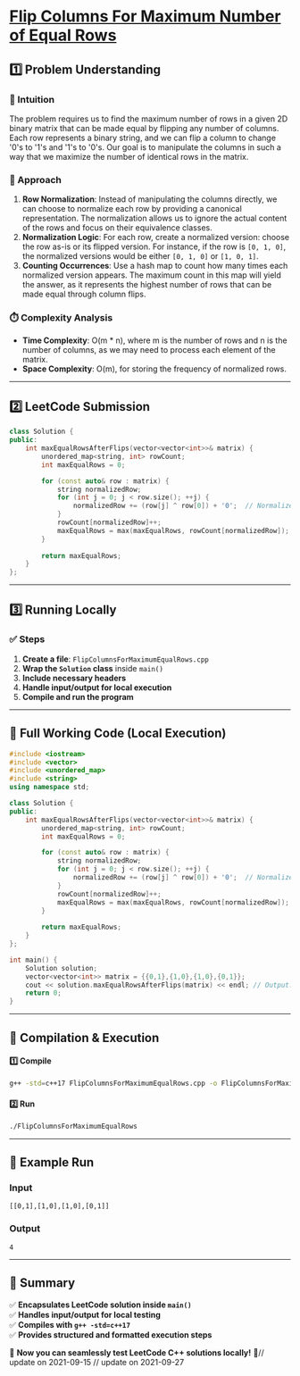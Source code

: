 # **[Flip Columns For Maximum Number of Equal Rows](https://leetcode.com/problems/flip-columns-for-maximum-number-of-equal-rows/description/)**  

## **1️⃣ Problem Understanding**  
### **📌 Intuition**  
The problem requires us to find the maximum number of rows in a given 2D binary matrix that can be made equal by flipping any number of columns. Each row represents a binary string, and we can flip a column to change '0's to '1's and '1's to '0's. Our goal is to manipulate the columns in such a way that we maximize the number of identical rows in the matrix.

### **🚀 Approach**  
1. **Row Normalization**: Instead of manipulating the columns directly, we can choose to normalize each row by providing a canonical representation. The normalization allows us to ignore the actual content of the rows and focus on their equivalence classes.
2. **Normalization Logic**: For each row, create a normalized version: choose the row as-is or its flipped version. For instance, if the row is `[0, 1, 0]`, the normalized versions would be either `[0, 1, 0]` or `[1, 0, 1]`.
3. **Counting Occurrences**: Use a hash map to count how many times each normalized version appears. The maximum count in this map will yield the answer, as it represents the highest number of rows that can be made equal through column flips.

### **⏱️ Complexity Analysis**  
- **Time Complexity**: O(m * n), where m is the number of rows and n is the number of columns, as we may need to process each element of the matrix.
- **Space Complexity**: O(m), for storing the frequency of normalized rows.

---

## **2️⃣ LeetCode Submission**  
```cpp
class Solution {
public:
    int maxEqualRowsAfterFlips(vector<vector<int>>& matrix) {
        unordered_map<string, int> rowCount;
        int maxEqualRows = 0;

        for (const auto& row : matrix) {
            string normalizedRow;
            for (int j = 0; j < row.size(); ++j) {
                normalizedRow += (row[j] ^ row[0]) + '0';  // Normalize based on the first element
            }
            rowCount[normalizedRow]++;
            maxEqualRows = max(maxEqualRows, rowCount[normalizedRow]);
        }
        
        return maxEqualRows;
    }
};  
```

---

## **3️⃣ Running Locally**  
### **✅ Steps**  
1. **Create a file**: `FlipColumnsForMaximumEqualRows.cpp`  
2. **Wrap the `Solution` class** inside `main()`  
3. **Include necessary headers**  
4. **Handle input/output for local execution**  
5. **Compile and run the program**  

---  

## **📝 Full Working Code (Local Execution)**  
```cpp
#include <iostream>
#include <vector>
#include <unordered_map>
#include <string>
using namespace std;

class Solution {
public:
    int maxEqualRowsAfterFlips(vector<vector<int>>& matrix) {
        unordered_map<string, int> rowCount;
        int maxEqualRows = 0;

        for (const auto& row : matrix) {
            string normalizedRow;
            for (int j = 0; j < row.size(); ++j) {
                normalizedRow += (row[j] ^ row[0]) + '0';  // Normalize based on the first element
            }
            rowCount[normalizedRow]++;
            maxEqualRows = max(maxEqualRows, rowCount[normalizedRow]);
        }
        
        return maxEqualRows;
    }
};

int main() {
    Solution solution;
    vector<vector<int>> matrix = {{0,1},{1,0},{1,0},{0,1}};
    cout << solution.maxEqualRowsAfterFlips(matrix) << endl; // Output: 4
    return 0;
}
```

---  

## **🔧 Compilation & Execution**  
#### **1️⃣ Compile**  
```bash
g++ -std=c++17 FlipColumnsForMaximumEqualRows.cpp -o FlipColumnsForMaximumEqualRows
```  

#### **2️⃣ Run**  
```bash
./FlipColumnsForMaximumEqualRows
```  

---  

## **🎯 Example Run**  
### **Input**  
```
[[0,1],[1,0],[1,0],[0,1]]
```  
### **Output**  
```
4
```  

---  

## **📌 Summary**  
✅ **Encapsulates LeetCode solution inside `main()`**  
✅ **Handles input/output for local testing**  
✅ **Compiles with `g++ -std=c++17`**  
✅ **Provides structured and formatted execution steps**  

🚀 **Now you can seamlessly test LeetCode C++ solutions locally!** 🚀// update on 2021-09-15
// update on 2021-09-27

